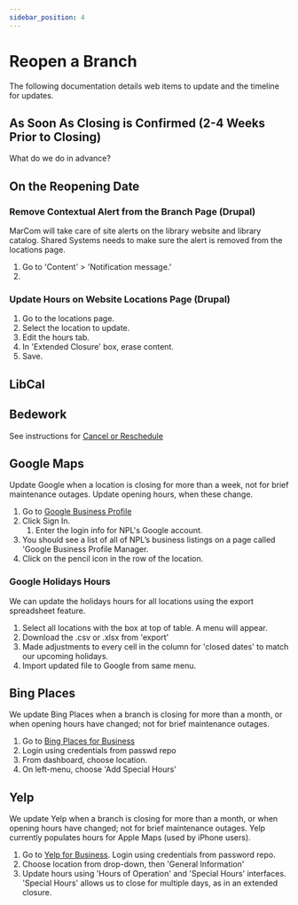 ```yaml
---
sidebar_position: 4
---
```

# Reopen a Branch

The following documentation details web items to update and the timeline for updates.

## As Soon As Closing is Confirmed (2-4 Weeks Prior to Closing)

What do we do in advance?



## On the Reopening Date  

### Remove Contextual Alert from the Branch Page (Drupal)  

MarCom will take care of site alerts on the library website and library catalog. Shared Systems needs to make sure the alert is removed from the locations page.  

1. Go to 'Content' > 'Notification message.'  
1.

### Update Hours on Website Locations Page (Drupal)    

1. Go to the locations page.  
1. Select the location to update.  
1. Edit the hours tab.  
1. In 'Extended Closure' box, erase content.  
1. Save.  


## LibCal

## Bedework
See instructions for [Cancel or Reschedule](https://nashville-public-library.github.io/bedework-guide/docs/admin/cancel/)

## Google Maps
Update Google when a location is closing for more than a week, not for brief maintenance outages. Update opening hours, when these change.
1. Go to [Google Business Profile](https://business.google.com/)
1. Click Sign In.
   1. Enter the login info for NPL's Google account.
1. You should see a list of all of NPL’s business listings on a page called 'Google Business Profile Manager.
1. Click on the pencil icon in the row of the location.

### Google Holidays Hours
We can update the holidays hours for all locations using the export spreadsheet feature.
1. Select all locations with the box at top of table. A menu will appear.
1. Download the .csv or .xlsx from 'export'
1. Made adjustments to every cell in the column for 'closed dates' to match our upcoming holidays.
1. Import updated file to Google from same menu.

## Bing Places
We update Bing Places when a branch is closing for more than a month, or when opening hours have changed; not for brief maintenance outages.
1. Go to [Bing Places for Business](https://bingplaces.com)
1. Login using credentials from passwd repo
1. From dashboard, choose location.
1. On left-menu, choose 'Add Special Hours'

## Yelp
We update Yelp when a branch is closing for more than a month, or when opening hours have changed; not for brief maintenance outages. Yelp currently populates hours for Apple Maps (used by iPhone users).
1. Go to [Yelp for Business](https://biz.yelp.com). Login using credentials from password repo.
1. Choose location from drop-down, then 'General Information'
1. Update hours using 'Hours of Operation' and 'Special Hours' interfaces. 'Special Hours' allows us to close for multiple days, as in an extended closure.

